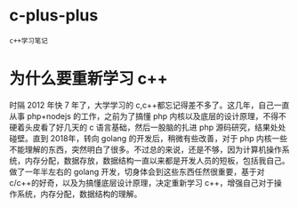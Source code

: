 # c-plus-plus

    c++学习笔记

# 为什么要重新学习 c++

时隔 2012 年快 7 年了，大学学习的 c,c++都忘记得差不多了。这几年，自己一直从事 php+nodejs 的工作，之前为了搞懂 php 内核以及底层的设计原理，不得不硬着头皮看了好几天的 c 语言基础，然后一股脑的扎进 php 源码研究，结果处处碰壁。直到 2018年，转向 golang 的开发后，稍微有些改善，对于 php 内核一些不能理解的东西，突然明白了很多。不过总的来说，还是不够，因为计算机操作系统，内存分配，数据存放，数据结构一直以来都是开发人员的短板，包括我自己。做了一年半左右的 golang 开发，切身体会到这些东西任然很重要，基于对 c/c++的好奇，以及为搞懂底层设计原理，决定重新学习 c++，增强自己对于操作系统，内存分配，数据结构的理解。
